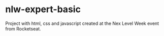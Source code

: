 # nlw-expert-basic
Project with html, css and javascript created at the Nex Level Week event from Rocketseat.
